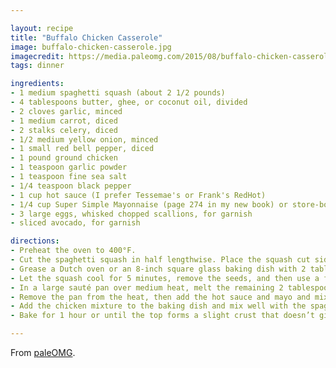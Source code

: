 ```yaml
---

layout: recipe
title: "Buffalo Chicken Casserole"
image: buffalo-chicken-casserole.jpg
imagecredit: https://media.paleomg.com/2015/08/buffalo-chicken-casserole1.jpg
tags: dinner

ingredients:
- 1 medium spaghetti squash (about 2 1/2 pounds)
- 4 tablespoons butter, ghee, or coconut oil, divided
- 2 cloves garlic, minced
- 1 medium carrot, diced
- 2 stalks celery, diced
- 1/2 medium yellow onion, minced
- 1 small red bell pepper, diced
- 1 pound ground chicken
- 1 teaspoon garlic powder
- 1 teaspoon fine sea salt
- 1/4 teaspoon black pepper
- 1 cup hot sauce (I prefer Tessemae's or Frank's RedHot)
- 1/4 cup Super Simple Mayonnaise (page 274 in my new book) or store-bought Primal Kitchen mayo
- 3 large eggs, whisked chopped scallions, for garnish
- sliced avocado, for garnish

directions:
- Preheat the oven to 400°F.
- Cut the spaghetti squash in half lengthwise. Place the squash cut side down on a baking sheet and bake for 30 to 35 minutes or until the skin gives when you press your finger to it. Remove the squash from the oven and reduce the oven temperature to 350°F.
- Grease a Dutch oven or an 8-inch square glass baking dish with 2 tablespoons of the butter.
- Let the squash cool for 5 minutes, remove the seeds, and then use a fork to remove the threads and place them in the greased baking dish.
- In a large sauté pan over medium heat, melt the remaining 2 tablespoons of butter. Add the garlic, carrot, celery, onion, and bell pepper and cook for about 10 minutes, until the onion is translucent. Add the ground chicken, garlic powder, salt, and pepper and cook, using a wooden spatula to break up the chicken into small pieces, until the chicken is no longer pink, about 8 minutes.
- Remove the pan from the heat, then add the hot sauce and mayo and mix well to combine.
- Add the chicken mixture to the baking dish and mix well with the spaghetti squash threads. Add the whisked eggs and mix everything together until you can no longer see the eggs.
- Bake for 1 hour or until the top forms a slight crust that doesn’t give when you press it in the middle. Let rest for 5 minutes before serving. Garnish with chopped scallion and avocado slices.

---
```


From [paleOMG](https://paleomg.com/sneak-peek-recipe-from-juli-bauers-paleo-cookbook-buffalo-chicken-casserole/).
